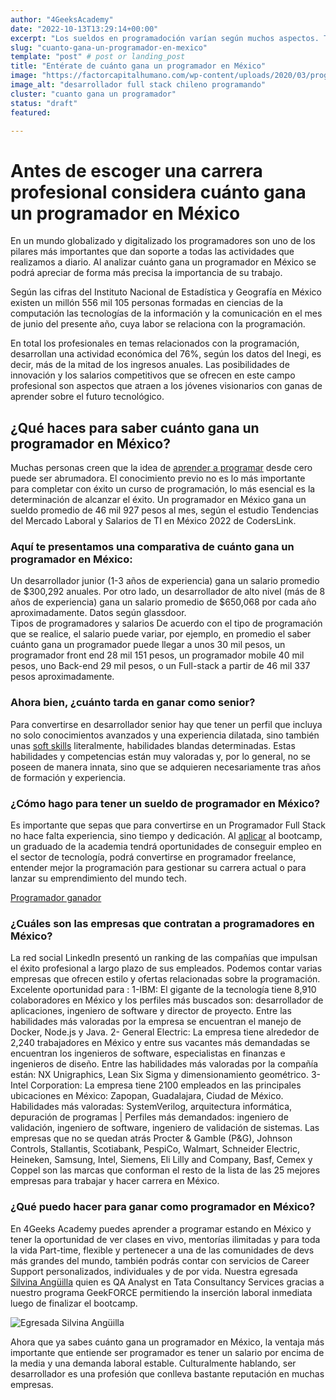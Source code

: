 ```yaml
---
author: "4GeeksAcademy"
date: "2022-10-13T13:29:14+00:00"
excerpt: "Los sueldos en programadoción varían según muchos aspectos. Te invitamos ingresar en nuestro blog y descubrirlo"
slug: "cuanto-gana-un-programador-en-mexico"
template: "post" # post or landing_post
title: "Entérate de cuánto gana un programador en México"
image: "https://factorcapitalhumano.com/wp-content/uploads/2020/03/programadores-profesionistas-con-incrementos-salariales-constantes.jpg"
image_alt: "desarrollador full stack chileno programando"
cluster: "cuanto gana un programador"
status: "draft"
featured: 

---
```

# **Antes de escoger una carrera profesional considera cuánto gana un programador en México**
 
 En un mundo globalizado y digitalizado los programadores son uno de los pilares más importantes que dan soporte a todas las actividades que realizamos a diario. Al analizar cuánto gana un programador en México se podrá apreciar de forma más precisa la importancia de su trabajo. 

  Según las cifras del Instituto Nacional de Estadística y Geografía en México existen un millón 556 mil 105 personas formadas en ciencias de la computación las tecnologías de la información y la comunicación en el mes de junio del presente año, cuya labor se relaciona con la programación. 

  En total los profesionales en temas relacionados con la programación, desarrollan una actividad económica del 76%, según los datos del Inegi, es decir, más de la mitad de los ingresos anuales. 
Las posibilidades de innovación y los salarios competitivos que se ofrecen en este campo profesional son aspectos que atraen a los jóvenes visionarios con ganas de aprender sobre el futuro tecnológico. 

## ¿Qué haces para saber cuánto gana un programador en México?
 
 Muchas personas creen que la idea de [ aprender a programar](https://4geeksacademy.com/es/curso-de-programacion-desde-cero?lang=es) desde cero puede ser abrumadora. El conocimiento previo no es lo más importante para completar con éxito un curso de programación, lo más esencial es la determinación de alcanzar el éxito.
Un programador en México gana un sueldo promedio de 46 mil 927 pesos al mes, según el estudio Tendencias del Mercado Laboral y Salarios de TI en México 2022 de CodersLink. 

### Aquí te presentamos una comparativa de cuánto gana un programador en México: 
 
 Un desarrollador junior (1-3 años de experiencia) gana un salario promedio de $300,292 anuales. Por otro lado, un desarrollador de alto nivel (más de 8 años de experiencia) gana un salario promedio de $650,068 por cada año aproximadamente. Datos según glassdoor.   
Tipos de programadores y salarios 
  De acuerdo con el tipo de programación que se realice, el salario puede variar, por ejemplo, en promedio el saber cuánto gana un programador puede llegar a unos 30 mil pesos, un programador front end 28 mil 151 pesos, un programador mobile 40 mil pesos, uno Back-end 29 mil pesos, o un Full-stack a partir de 46 mil 337 pesos aproximadamente.

### Ahora bien, ¿cuánto tarda en ganar como senior?
 
 Para convertirse en desarrollador senior hay que tener un perfil que incluya no solo conocimientos avanzados y una experiencia dilatada, sino también unas [soft skills](https://4geeksacademy.com/es/full-stack/habilidades-desarrollador-full-stack) literalmente, habilidades blandas determinadas.
 Estas habilidades y competencias están muy valoradas y, por lo general, no se poseen de manera innata, sino que se adquieren necesariamente tras años de formación y experiencia.

### ¿Cómo hago para tener un sueldo de programador en México? 

 Es importante que sepas que para convertirse en un Programador Full Stack no hace falta experiencia, sino tiempo y dedicación. Al [aplicar](https://4geeksacademy.com/es/curso-de-programacion-desde-cero?lang=es) al bootcamp, un graduado de la academia tendrá oportunidades de conseguir empleo en el sector de tecnología, podrá convertirse en programador freelance, entender mejor la programación para gestionar su carrera actual o para lanzar su emprendimiento del mundo tech.

[Programador ganador](https://aquiensistemas.com/wp-content/uploads/2021/02/money.jpg)
 
### ¿Cuáles son las empresas que contratan a programadores en México? 
  
La red social LinkedIn presentó un ranking de las compañías que impulsan el éxito profesional a largo plazo de sus empleados. Podemos contar varias empresas que ofrecen  estilo y ofertas relacionadas sobre la programación. Excelente oportunidad para : 
1-IBM: El gigante de la tecnología tiene 8,910 colaboradores en México y los perfiles más buscados son: desarrollador de aplicaciones, ingeniero de software y director de proyecto. Entre las habilidades más valoradas por la empresa se encuentran el manejo de Docker, Node.js y Java.
2- General Electric: La empresa tiene alrededor de 2,240 trabajadores en México y entre sus vacantes más demandadas se encuentran los ingenieros de software, especialistas en finanzas e ingenieros de diseño. Entre las habilidades más valoradas por la compañía están: NX Unigraphics, Lean Six Sigma y dimensionamiento geométrico.
3-Intel Corporation: La empresa tiene 2100 empleados en las principales ubicaciones en México: Zapopan, Guadalajara, Ciudad de México. Habilidades más valoradas: SystemVerilog, arquitectura informática, depuración de programas | Perfiles más demandados: ingeniero de validación, ingeniero de software, ingeniero de validación de sistemas. 
Las empresas que no se quedan atrás Procter & Gamble (P&G), Johnson Controls, Stallantis, Scotiabank, PespiCo, Walmart, Schneider Electric, Heineken, Samsung, Intel, Siemens, Eli Lilly and Company, Basf, Cemex y Coppel son las marcas que conforman el resto de la lista de las 25 mejores empresas para trabajar y hacer carrera en México.

### ¿Qué puedo hacer para ganar como programador en México?
 
En 4Geeks Academy puedes aprender a programar estando en México y tener la oportunidad de ver clases en vivo, mentorías ilimitadas y para toda la vida Part-time, flexible y pertenecer a una de las comunidades de devs más grandes del mundo, también podrás contar con servicios de Career Support personalizados, individuales y de por vida.
Nuestra egresada  [Silvina Angüilla](https://www.linkedin.com/in/silvina-anguilla/) quien es QA Analyst en Tata Consultancy Services gracias a nuestro programa GeekFORCE permitiendo la inserción laboral inmediata luego de finalizar el bootcamp. 

 ![Egresada Silvina Angüilla](file:///C:/Users/admin/Downloads/Semana%202%20Agosto%20(5).jpg)

Ahora que ya sabes cuánto gana un programador en México, la ventaja más importante que  entiende ser programador es tener un salario por encima de la media y una demanda laboral estable. Culturalmente hablando, ser desarrollador es una profesión que conlleva bastante reputación en muchas empresas.     




